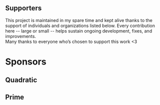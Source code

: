## Supporters

This project is maintained in my spare time and kept alive thanks to the support of individuals and organizations listed below. Every contribution here -- large or small -- helps sustain ongoing development, fixes, and improvements.  
Many thanks to everyone who’s chosen to support this work <3

# Sponsors

## Quadratic

## Prime